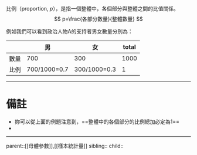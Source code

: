 比例（proportion, $p$），是指一個整體中，各個部分與整體之間的比值關係。
$$
p=\frac{各部分數量}{整體數量}
$$

例如我們可以看到政治人物A的支持者男女數量分別為：

|     | 男            | 女            | total |
| --- | ------------ | ------------ | ----- |
| 數量  | 700          | 300          | 1000  |
| 比例  | 700/1000=0.7 | 300/1000=0.3 | 1     |
- - -
# 備註
- 妳可以從上面的例題注意到，==整體中的各個部分的比例總加必定為1==
- 
- - -
parent::[[母體參數]],[[樣本統計量]]
sibling::
child::

[^1]: 
